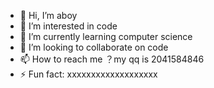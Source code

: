- 👋 Hi, I’m aboy
- 👀 I’m interested in code
- 🌱 I’m currently learning computer science
- 💞️ I’m looking to collaborate on code
- 📫 How to reach me ？my qq is 2041584846 
- ⚡ Fun fact: xxxxxxxxxxxxxxxxxxx

<!---
llj123456789/llj123456789 is a ✨ special ✨ repository because its `README.md` (this file) appears on your GitHub profile.
You can click the Preview link to take a look at your changes.
--->
